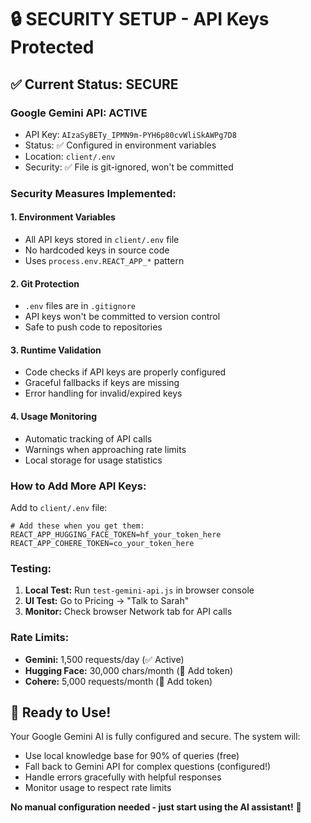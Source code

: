# 🔒 SECURITY SETUP - API Keys Protected

## ✅ **Current Status: SECURE**

### **Google Gemini API: ACTIVE** 
- API Key: `AIzaSyBETy_IPMN9m-PYH6p80cvWliSkAWPg7D8`
- Status: ✅ Configured in environment variables
- Location: `client/.env` 
- Security: ✅ File is git-ignored, won't be committed

### **Security Measures Implemented:**

#### **1. Environment Variables**
- All API keys stored in `client/.env` file
- No hardcoded keys in source code
- Uses `process.env.REACT_APP_*` pattern

#### **2. Git Protection**
- `.env` files are in `.gitignore`
- API keys won't be committed to version control
- Safe to push code to repositories

#### **3. Runtime Validation**
- Code checks if API keys are properly configured
- Graceful fallbacks if keys are missing
- Error handling for invalid/expired keys

#### **4. Usage Monitoring**
- Automatic tracking of API calls
- Warnings when approaching rate limits
- Local storage for usage statistics

### **How to Add More API Keys:**

Add to `client/.env` file:
```env
# Add these when you get them:
REACT_APP_HUGGING_FACE_TOKEN=hf_your_token_here
REACT_APP_COHERE_TOKEN=co_your_token_here
```

### **Testing:**

1. **Local Test:** Run `test-gemini-api.js` in browser console
2. **UI Test:** Go to Pricing → "Talk to Sarah" 
3. **Monitor:** Check browser Network tab for API calls

### **Rate Limits:**

- **Gemini:** 1,500 requests/day (✅ Active)
- **Hugging Face:** 30,000 chars/month (🔄 Add token)
- **Cohere:** 5,000 requests/month (🔄 Add token)

## 🎉 **Ready to Use!**

Your Google Gemini AI is fully configured and secure. The system will:
- Use local knowledge base for 90% of queries (free)
- Fall back to Gemini API for complex questions (configured!)
- Handle errors gracefully with helpful responses
- Monitor usage to respect rate limits

**No manual configuration needed - just start using the AI assistant!** 🚀
